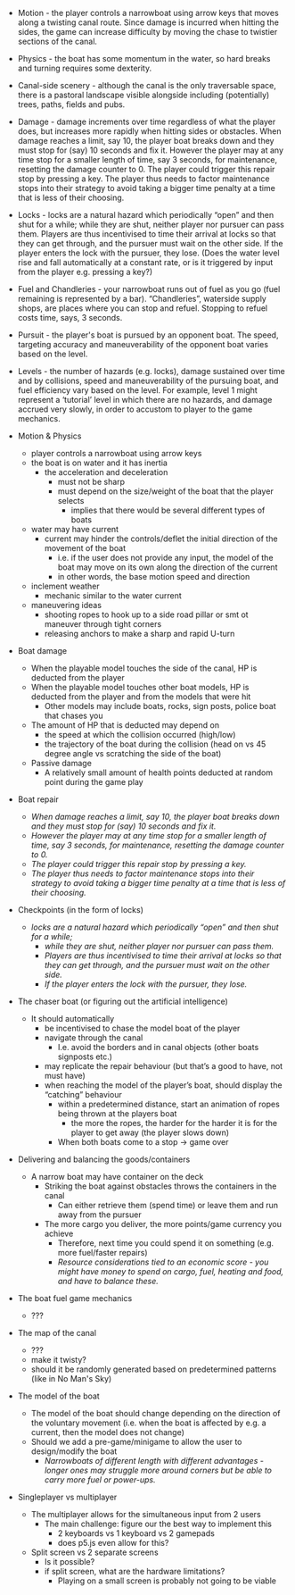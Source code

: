 * Motion \- the player controls a narrowboat using arrow keys that moves along a twisting canal route. Since damage is incurred when hitting the sides, the game can increase difficulty by moving the chase to twistier sections of the canal.  
* Physics \- the boat has some momentum in the water, so hard breaks and turning requires some dexterity.  
* Canal-side scenery \- although the canal is the only traversable space, there is a pastoral landscape visible alongside including (potentially) trees, paths, fields and pubs.   
* Damage \- damage increments over time regardless of what the player does, but increases more rapidly when hitting sides or obstacles. When damage reaches a limit, say 10, the player boat breaks down and they must stop for (say) 10 seconds and fix it. However the player may at any time stop for a smaller length of time, say 3 seconds, for maintenance, resetting the damage counter to 0\. The player could trigger this repair stop by pressing a key. The player thus needs to factor maintenance stops into their strategy to avoid taking a bigger time penalty at a time that is less of their choosing.  
* Locks \- locks are a natural hazard which periodically “open” and then shut for a while; while they are shut, neither player nor pursuer can pass them. Players are thus incentivised to time their arrival at locks so that they can get through, and the pursuer must wait on the other side. If the player enters the lock with the pursuer, they lose. (Does the water level rise and fall automatically at a constant rate, or is it triggered by input from the player e.g. pressing a key?)  
* Fuel and Chandleries \- your narrowboat runs out of fuel as you go (fuel remaining is represented by a bar). “Chandleries”, waterside supply shops, are places where you can stop and refuel. Stopping to refuel costs time, says, 3 seconds.   
* Pursuit \- the player's boat is pursued by an opponent boat. The speed, targeting accuracy and maneuverability of the opponent boat varies based on the level.  
* Levels \- the number of hazards (e.g. locks), damage sustained over time and by collisions, speed and maneuverability of the pursuing boat, and fuel efficiency vary based on the level. For example, level 1 might represent a ‘tutorial’ level in which there are no hazards, and damage accrued very slowly, in order to accustom to player to the game mechanics.

* Motion & Physics  
  * player controls a narrowboat using arrow keys   
  * the boat is on water and it has inertia  
    * the acceleration and deceleration   
      * must not be sharp  
      * must depend on the size/weight of the boat that the player selects	  
        * implies that there would be several different types of boats  
  * water may have current	  
    * current may hinder the controls/deflet the initial direction of the movement of the boat  
      * i.e. if the user does not provide any input, the model of the boat may move on its own along the direction of the current  
      * in other words, the base motion speed and direction  
  * inclement weather  
    * mechanic similar to the water current  
  * maneuvering ideas  
    * shooting ropes to hook up to a side road pillar or smt ot maneuver through tight corners  
    * releasing anchors to make a sharp and rapid U-turn  
* Boat damage  
  * When the playable model touches the side of the canal, HP is deducted from the player  
  * When the playable model touches other boat models, HP is deducted from the player and from the models that were hit  
    * Other models may include boats, rocks, sign posts, police boat that chases you  
  * The amount of HP that is deducted may depend on   
    * the speed at which the collision occurred (high/low)  
    * the trajectory of the boat during the collision (head on vs 45 degree angle vs scratching the side of the boat)  
  * Passive damage  
    * A relatively small amount of health points deducted at random point during the game play  
* Boat repair  
  * *When damage reaches a limit, say 10, the player boat breaks down and they must stop for (say) 10 seconds and fix it.*   
  * *However the player may at any time stop for a smaller length of time, say 3 seconds, for maintenance, resetting the damage counter to 0\.*   
  * *The player could trigger this repair stop by pressing a key.*   
  * *The player thus needs to factor maintenance stops into their strategy to avoid taking a bigger time penalty at a time that is less of their choosing.*  
* Checkpoints (in the form of locks)  
  * *locks are a natural hazard which periodically “open” and then shut for a while;*   
    * *while they are shut, neither player nor pursuer can pass them.*  
    * *Players are thus incentivised to time their arrival at locks so that they can get through, and the pursuer must wait on the other side.*  
    * *If the player enters the lock with the pursuer, they lose.*  
* The chaser boat (or figuring out the artificial intelligence)  
  * It should automatically   
    * be incentivised to chase the model boat of the player  
    * navigate through the canal  
      * I.e. avoid the borders and in canal objects (other boats signposts etc.)  
    * may replicate the repair behaviour (but that’s a good to have, not must have)  
    * when reaching the model of the player’s boat, should display the “catching” behaviour  
      * within a predetermined distance, start an animation of ropes being thrown at the players boat   
        * the more the ropes, the harder for the harder it is for the player to get away (the player slows down)  
      * When both boats come to a stop \-\> game over  
* Delivering and balancing the goods/containers   
  * A narrow boat may have container on the deck  
    * Striking the boat against obstacles throws the containers in the canal  
      * Can either retrieve them (spend time) or leave them and run away from the pursuer  
    * The more cargo you deliver, the more points/game currency you achieve  
      *  Therefore, next time you could spend it on something (e.g. more fuel/faster repairs)  
      * *Resource considerations tied to an economic score \- you might have money to spend on cargo, fuel, heating and food, and have to balance these.*  
* The boat fuel game mechanics  
  * ???  
* The map of the canal   
  * ???  
  * make it twisty?  
  * should it be randomly generated based on predetermined patterns (like in No Man's Sky)  
* The model of the boat  
  * The model of the boat should change depending on the direction of the voluntary movement (i.e. when the boat is affected by e.g. a current, then the model does not change)  
  * Should we add a pre-game/minigame to allow the user to design/modify the boat  
    * *Narrowboats of different length with different advantages \- longer ones may struggle more around corners but be able to carry more fuel or power-ups.*  
* Singleplayer vs multiplayer  
  * The multiplayer allows for the simultaneous input from 2 users  
    * The main challenge: figure our the best way to implement this  
      * 2 keyboards vs 1 keyboard vs 2 gamepads  
      * does p5.js even allow for this?  
  * Split screen vs 2 separate screens  
    * Is it possible?  
    * if split screen,  what are the hardware limitations?  
      * Playing on a small screen is probably not going to be viable 
